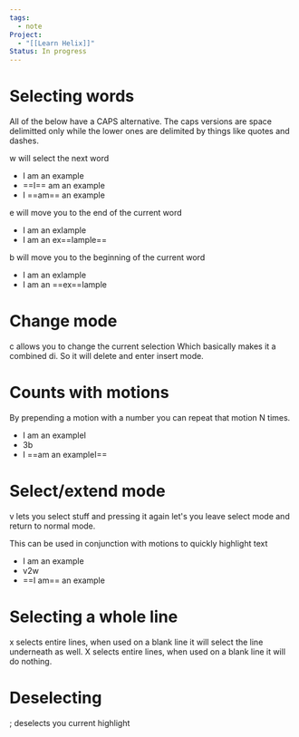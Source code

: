 ```yaml
---
tags:
  - note
Project:
  - "[[Learn Helix]]"
Status: In progress
---
```

# Selecting words
All of the below have a CAPS alternative.
The caps versions are space delimitted only while the lower ones are delimited by things like quotes and dashes.

w will select the next word
- I am an example
- ==I== am an example
- I ==am== an example

e will move you to the end of the current word
- I am an exIample
- I am an ex==Iample==

b will move you to the beginning of the current word
- I am an exIample
- I am an ==ex==Iample

# Change mode
c allows you to change the current selection
Which basically makes it a combined di. 
So it will delete and enter insert mode.

# Counts with motions
By prepending a motion with a number you can repeat that motion N times.
- I am an exampleI
- 3b
- I ==am an exampleI==

# Select/extend mode
v lets you select stuff and pressing it again let's you leave select mode and return to normal mode.

This can be used in conjunction with motions to quickly highlight text
- I am an example
- v2w
- ==I am== an example

# Selecting a whole line
x selects entire lines, when used on a blank line it will select the line underneath as well.
X selects entire lines, when used on a blank line it will do nothing.

# Deselecting
; deselects you current highlight


